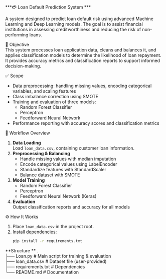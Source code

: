 ***💳 Loan Default Prediction System  ***

A system designed to predict loan default risk using advanced Machine Learning and Deep Learning models. The goal is to assist financial institutions in assessing creditworthiness and reducing the risk of non-performing loans.

📌 Objective  
This system processes loan application data, cleans and balances it, and applies classification models to determine the likelihood of loan repayment. It provides accuracy metrics and classification reports to support informed decision-making.

✅ Scope  
- Data preprocessing: handling missing values, encoding categorical variables, and scaling features  
- Class imbalance correction using SMOTE  
- Training and evaluation of three models:
  - Random Forest Classifier  
  - Perceptron  
  - Feedforward Neural Network  
- Performance reporting with accuracy scores and classification metrics  

🧠 Workflow Overview  
1. **Data Loading**  
   Load `loan_data.csv`, containing customer loan information.  
2. **Preprocessing & Balancing**  
   - Handle missing values with median imputation  
   - Encode categorical values using LabelEncoder  
   - Standardize features with StandardScaler  
   - Balance dataset with SMOTE  
3. **Model Training**  
   - Random Forest Classifier  
   - Perceptron  
   - Feedforward Neural Network (Keras)  
4. **Evaluation**  
   Output classification reports and accuracy for all models  

⚙ How It Works  
1. Place `loan_data.csv` in the project root.  
2. Install dependencies:  
   ```bash
   pip install -r requirements.txt


**Structure **
.  
├── Loan.py          # Main script for training & evaluation  
├── loan_data.csv    # Dataset file (user-provided)  
├── requirements.txt # Dependencies  
└── README.md        # Documentation  

